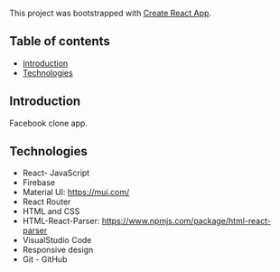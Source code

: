 This project was bootstrapped with [Create React App](https://github.com/facebook/create-react-app).

## Table of contents
* [Introduction](#Introduction)
* [Technologies](#Technologies)

## Introduction
Facebook clone app.
## Technologies

* React- JavaScript
* Firebase
* Material UI: https://mui.com/
* React Router
* HTML and CSS
* HTML-React-Parser: https://www.npmjs.com/package/html-react-parser
* VisualStudio Code
* Responsive design
* Git - GitHub